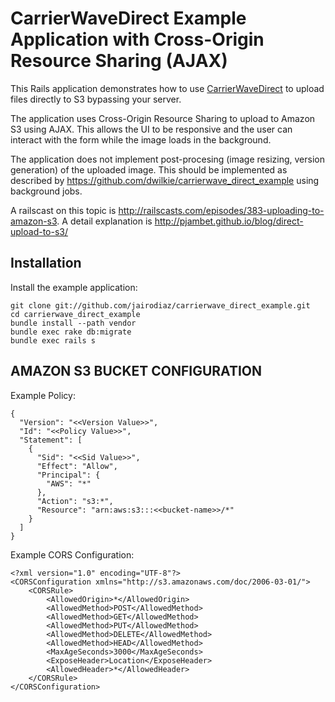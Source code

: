# CarrierWaveDirect Example Application with Cross-Origin Resource Sharing (AJAX)

This Rails application demonstrates how to use [CarrierWaveDirect](https://github.com/dwilkie/carrierwave_direct) to upload files directly to S3 bypassing your server.

The application uses Cross-Origin Resource Sharing to upload to Amazon S3 using AJAX. This allows the UI to be responsive and the user can interact with the form while the image loads in the background.

The application does not implement post-procesing (image resizing, version generation) of the uploaded image.
This should be implemented as described by https://github.com/dwilkie/carrierwave_direct_example using background jobs.

A railscast on this topic is http://railscasts.com/episodes/383-uploading-to-amazon-s3.
A detail explanation is http://pjambet.github.io/blog/direct-upload-to-s3/

## Installation

Install the example application:

    git clone git://github.com/jairodiaz/carrierwave_direct_example.git
    cd carrierwave_direct_example
    bundle install --path vendor
    bundle exec rake db:migrate
    bundle exec rails s

## AMAZON S3 BUCKET CONFIGURATION

Example Policy:

    {
      "Version": "<<Version Value>>",
      "Id": "<<Policy Value>>",
      "Statement": [
        {
          "Sid": "<<Sid Value>>",
          "Effect": "Allow",
          "Principal": {
            "AWS": "*"
          },
          "Action": "s3:*",
          "Resource": "arn:aws:s3:::<<bucket-name>>/*"
        }
      ]
    }

Example CORS Configuration:

    <?xml version="1.0" encoding="UTF-8"?>
    <CORSConfiguration xmlns="http://s3.amazonaws.com/doc/2006-03-01/">
        <CORSRule>
            <AllowedOrigin>*</AllowedOrigin>
            <AllowedMethod>POST</AllowedMethod>
            <AllowedMethod>GET</AllowedMethod>
            <AllowedMethod>PUT</AllowedMethod>
            <AllowedMethod>DELETE</AllowedMethod>
            <AllowedMethod>HEAD</AllowedMethod>
            <MaxAgeSeconds>3000</MaxAgeSeconds>
            <ExposeHeader>Location</ExposeHeader>
            <AllowedHeader>*</AllowedHeader>
        </CORSRule>
    </CORSConfiguration>
